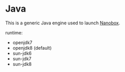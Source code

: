 # Java

This is a generic Java engine used to launch [Nanobox](http://nanobox.io).

runtime:
  - openjdk7
  - openjdk8 (default)
  - sun-jdk6
  - sun-jdk7
  - sun-jdk8